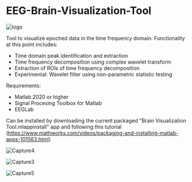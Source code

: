 # EEG-Brain-Visualization-Tool
![logo](https://github.com/ortizo-117/Brain-Visualization-Tool/assets/71515296/7f33a48d-122b-4e8b-837b-eb85488261e5)

Tool to visualize epoched data in the time frequency domain. Functionality at this point includes:
-  Time domain peak identification and extraction
-  Time frequency decomposition using complex wavelet transform
-  Extraction of ROIs of time frequency decomposition 
-  Experimental: Wavelet filter using non-parametric statistic testing

Requirements:
- Matlab 2020 or higher
- Signal Procesing Toolbox for Matlab
- EEGLab


Can be installed by downloading the current packaged "Brain Visualization Tool.mlappinstall" app and following this tutorial (https://www.mathworks.com/videos/packaging-and-installing-matlab-apps-101563.html)


![Capture4](https://github.com/ortizo-117/Brain-Visualization-Tool/assets/71515296/704f0862-5d7e-406d-bc15-8b434f266e70)


![Capture3](https://github.com/ortizo-117/Brain-Visualization-Tool/assets/71515296/705b0f5a-02c7-46f7-9688-00befe507193)


![Capture5](https://github.com/ortizo-117/Brain-Visualization-Tool/assets/71515296/cb56e676-5ed2-42d8-9c75-5385f44bc81c)
